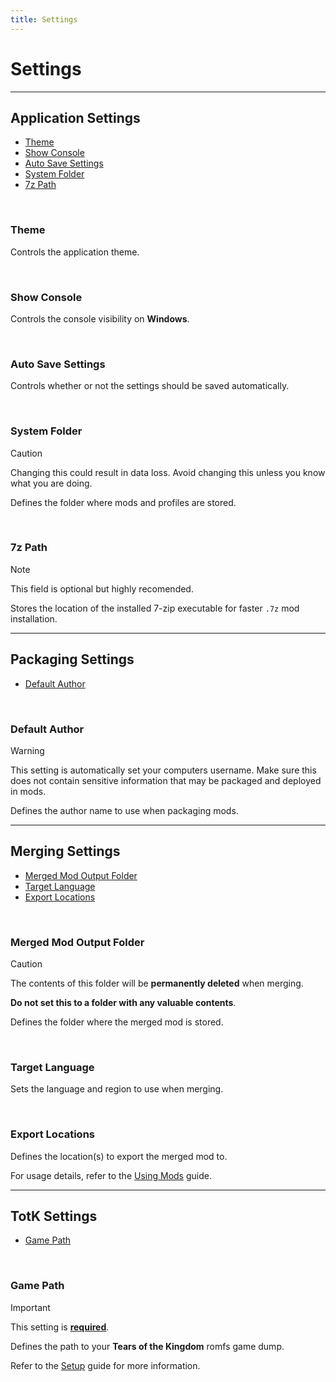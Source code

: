 ```yaml
---
title: Settings
---
```


# Settings

---

## Application Settings

- [Theme](#theme)
- [Show Console](#show-console)
- [Auto Save Settings](#auto-save-settings)
- [System Folder](#system-folder)
- [7z Path](#7z-path)

<br>

### **Theme**

Controls the application theme.

<br>

### Show Console

Controls the console visibility on **Windows**.

<br>

### Auto Save Settings

Controls whether or not the settings should be saved automatically.

<br>

### System Folder

> [!CAUTION]
> Changing this could result in data loss. Avoid changing this unless you know what you are doing.

Defines the folder where mods and profiles are stored.

<br>

### 7z Path

> [!NOTE]
> This field is optional but highly recomended.

Stores the location of the installed 7-zip executable for faster `.7z` mod installation.

---

## Packaging Settings

- [Default Author](#default-author)

<br>

### Default Author

> [!WARNING]
> This setting is automatically set your computers username. Make sure this does not contain sensitive information that may be packaged and deployed in mods.

Defines the author name to use when packaging mods.

---

## Merging Settings

- [Merged Mod Output Folder](#merged-mod-output-folder)
- [Target Language](#target-language)
- [Export Locations](#export-locations)

<br>

### Merged Mod Output Folder

> [!CAUTION]
> The contents of this folder will be **permanently deleted** when merging.
> 
> **Do not set this to a folder with any valuable contents**.

Defines the folder where the merged mod is stored.

<br>

### Target Language

Sets the language and region to use when merging.

<br>

### Export Locations

Defines the location(s) to export the merged mod to.

For usage details, refer to the [Using Mods](../using-mods/#emulator-setup) guide.

---

## TotK Settings

- [Game Path](#game-path)

<br>

### Game Path

> [!IMPORTANT]
> This setting is **[required](../../faq/#why-do-i-need-a-full-game-dump)**.

Defines the path to your **Tears of the Kingdom** romfs game dump.

Refer to the [Setup](../#setup) guide for more information.
